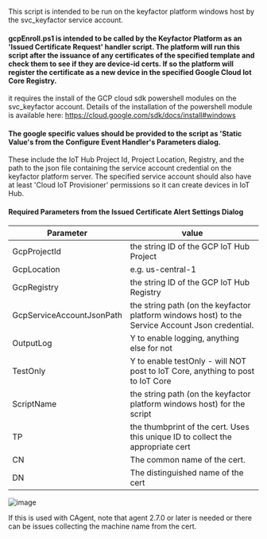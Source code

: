 This script is intended to be run on the keyfactor platform windows host by the svc_keyfactor service account.

#### gcpEnroll.ps1 is intended to be called by the Keyfactor Platform as an 'Issued Certificate Request' handler script.  The platform will run this script after the issuance of any certificates of the specified template and check them to see if they are device-id certs.  If so the platform will register the certificate as a new device in the specified Google Cloud Iot Core Registry.  

it requires the install of the GCP cloud sdk powershell modules on the svc_keyfactor account.  Details of the installation of the powershell module is available here: https://cloud.google.com/sdk/docs/install#windows

#### The google specific values should be provided to the script as 'Static Value's from the Configure Event Handler's Parameters dialog.
These include the IoT Hub Project Id, Project Location, Registry, and the path to the json file containing the service account credential on the keyfactor platform server.  The specified service account should also have at least 'Cloud IoT Provisioner' permissions so it can create devices in IoT Hub.

#### Required Parameters from the Issued Certificate Alert Settings Dialog
Parameter | value
----------|-------
GcpProjectId | the string ID of the GCP IoT Hub Project
GcpLocation | e.g. us-central-1
GcpRegistry | the string ID of the GCP IoT Hub Registry
GcpServiceAccountJsonPath | the string path (on the keyfactor platform windows host) to the Service Account Json credential.  
OutputLog | Y to enable logging, anything else for not
TestOnly | Y to enable testOnly - will NOT post to IoT Core, anything to post to IoT Core
ScriptName | the string path (on the keyfactor platform windows host) for the script
TP | the thumbprint of the cert.  Uses this unique ID to collect the appropriate cert
CN | The common name of the cert.
DN | The distinguished name of the cert


![image](https://user-images.githubusercontent.com/78758042/123446708-fc019800-d58d-11eb-8ffd-69412cceeec4.png)

If this is used with CAgent, note that agent 2.7.0 or later is needed or there can be issues collecting the machine name from the cert.
